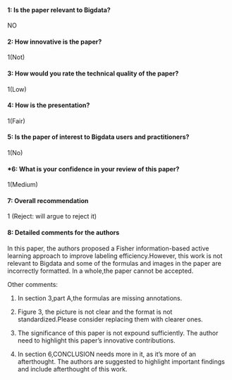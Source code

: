 #### 1: Is the paper relevant to Bigdata?
NO

#### 2: How innovative is the paper?
1(Not)

#### 3: How would you rate the technical quality of the paper?
1(Low)

#### 4: How is the presentation?
1(Fair)

#### 5: Is the paper of interest to Bigdata users and practitioners?
1(No)

#### *6: What is your confidence in your review of this paper?
1(Medium)

#### 7: Overall recommendation
1 (Reject: will argue to reject it)

#### 8: Detailed comments for the authors

In this paper, the authors proposed a Fisher information-based active learning approach to improve labeling efficiency.However, this work is not relevant to Bigdata and some of the formulas and images in the paper are incorrectly formatted. In a whole,the paper cannot be accepted.

Other comments:

1. In section 3,part A,the formulas are missing annotations.

2. Figure 3, the picture is not clear and the format is not standardized.Please consider replacing them with clearer ones.

3. The significance of this paper is not expound sufficiently. The author need to highlight this paper’s innovative contributions.

4. In section 6,CONCLUSION needs more in it, as it’s more of an afterthought. The authors are suggested to highlight important findings and include afterthought of this work.
